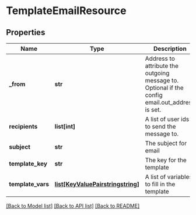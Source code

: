 # TemplateEmailResource

## Properties
Name | Type | Description | Notes
------------ | ------------- | ------------- | -------------
**_from** | **str** | Address to attribute the outgoing message to. Optional if the config email.out_address is set. | [optional] 
**recipients** | **list[int]** | A list of user ids to send the message to. | 
**subject** | **str** | The subject for email | [optional] 
**template_key** | **str** | The key for the template | 
**template_vars** | [**list[KeyValuePairstringstring]**](KeyValuePairstringstring.md) | A list of variables to fill in the template | [optional] 

[[Back to Model list]](../README.md#documentation-for-models) [[Back to API list]](../README.md#documentation-for-api-endpoints) [[Back to README]](../README.md)


